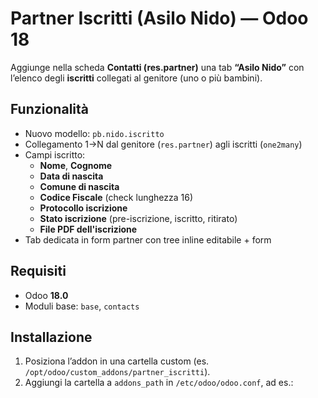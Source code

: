 # Partner Iscritti (Asilo Nido) — Odoo 18

Aggiunge nella scheda **Contatti (res.partner)** una tab **“Asilo Nido”** con l’elenco degli **iscritti** collegati al genitore (uno o più bambini).

## Funzionalità
- Nuovo modello: `pb.nido.iscritto`
- Collegamento 1→N dal genitore (`res.partner`) agli iscritti (`one2many`)
- Campi iscritto:
  - **Nome**, **Cognome**
  - **Data di nascita**
  - **Comune di nascita**
  - **Codice Fiscale** (check lunghezza 16)
  - **Protocollo iscrizione**
  - **Stato iscrizione** (pre-iscrizione, iscritto, ritirato)
  - **File PDF dell'iscrizione**
- Tab dedicata in form partner con tree inline editabile + form

## Requisiti
- Odoo **18.0**
- Moduli base: `base`, `contacts`

## Installazione
1. Posiziona l’addon in una cartella custom (es. `/opt/odoo/custom_addons/partner_iscritti`).
2. Aggiungi la cartella a `addons_path` in `/etc/odoo/odoo.conf`, ad es.: